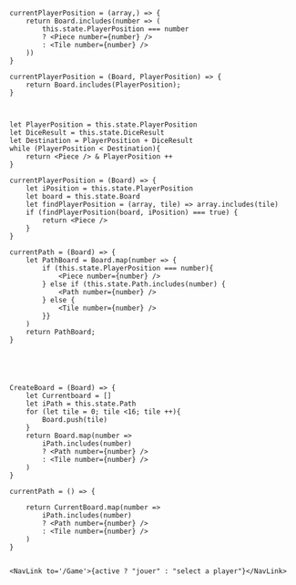 
    currentPlayerPosition = (array,) => {
        return Board.includes(number => (
            this.state.PlayerPosition === number
            ? <Piece number={number} />
            : <Tile number={number} />
        ))
    }
    
    currentPlayerPosition = (Board, PlayerPosition) => {
        return Board.includes(PlayerPosition);
    }
    
    
    
    let PlayerPosition = this.state.PlayerPosition
    let DiceResult = this.state.DiceResult
    let Destination = PlayerPosition + DiceResult
    while (PlayerPosition < Destination){
        return <Piece /> & PlayerPosition ++
    }
    
    currentPlayerPosition = (Board) => {
        let iPosition = this.state.PlayerPosition
        let board = this.state.Board
        let findPlayerPosition = (array, tile) => array.includes(tile)
        if (findPlayerPosition(board, iPosition) === true) {
            return <Piece />
        }
    }
    
    currentPath = (Board) => {
        let PathBoard = Board.map(number => {
            if (this.state.PlayerPosition === number){
                <Piece number={number} />
            } else if (this.state.Path.includes(number) {
                <Path number={number} />
            } else {
                <Tile number={number} />
            }}
        )
        return PathBoard;
    }
    
    
    
    
    
    CreateBoard = (Board) => {
        let Currentboard = []
        let iPath = this.state.Path
        for (let tile = 0; tile <16; tile ++){
            Board.push(tile)
        }
        return Board.map(number =>
            iPath.includes(number)
            ? <Path number={number} />
            : <Tile number={number} />
        )
    }

    currentPath = () => {

        return CurrentBoard.map(number =>
            iPath.includes(number)
            ? <Path number={number} />
            : <Tile number={number} />
        )
    }


    <NavLink to='/Game'>{active ? "jouer" : "select a player"}</NavLink>